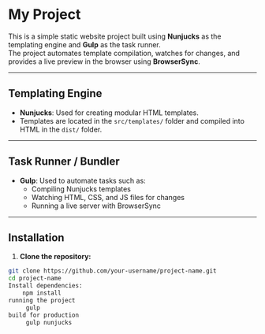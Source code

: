 # My Project

This is a simple static website project built using **Nunjucks** as the templating engine and **Gulp** as the task runner.  
The project automates template compilation, watches for changes, and provides a live preview in the browser using **BrowserSync**.

---

## Templating Engine

- **Nunjucks**: Used for creating modular HTML templates.  
- Templates are located in the `src/templates/` folder and compiled into HTML in the `dist/` folder.

---

## Task Runner / Bundler

- **Gulp**: Used to automate tasks such as:  
  - Compiling Nunjucks templates  
  - Watching HTML, CSS, and JS files for changes  
  - Running a live server with BrowserSync  

---

## Installation

1. **Clone the repository:**

```bash
git clone https://github.com/your-username/project-name.git
cd project-name
Install dependencies:
    npm install
running the project
     gulp
build for production
     gulp nunjucks
